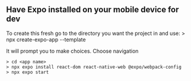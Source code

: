## Have Expo installed on your mobile device for dev ##

To create this fresh go to the directory you want the project in and use:
    > npx create-expo-app --template

It will prompt you to make choices. Choose navigation

    > cd <app name>
    > npx expo install react-dom react-native-web @expo/webpack-config
    > npx expo start